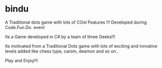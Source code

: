 # bindu
A Traditional dots game with lots of COol Features !!! Developed during Code.Fun.Do. event 

Its a Game developed in C# by a team of three Geeks!!!

Its motivated from a Traditional Dots game with lots of exciting and innvative levels added like chess type, carom, deamon 
and so on..

Play and Enjoy!!!
